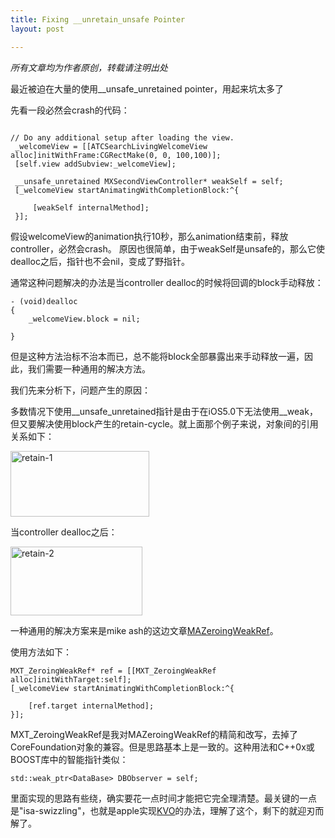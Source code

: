 ```yaml
---
title: Fixing __unretain_unsafe Pointer
layout: post

---
```



<em>所有文章均为作者原创，转载请注明出处</em>

最近被迫在大量的使用__unsafe_unretained pointer，用起来坑太多了

先看一段必然会crash的代码：


```objc

// Do any additional setup after loading the view.
 _welcomeView = [[ATCSearchLivingWelcomeView alloc]initWithFrame:CGRectMake(0, 0, 100,100)];
 [self.view addSubview:_welcomeView];
 
 __unsafe_unretained MXSecondViewController* weakSelf = self;
 [_welcomeView startAnimatingWithCompletionBlock:^{
    
     [weakSelf internalMethod];
 }];

```

假设welcomeView的animation执行10秒，那么animation结束前，释放controller，必然会crash。
原因也很简单，由于weakSelf是unsafe的，那么它使dealloc之后，指针也不会nil，变成了野指针。

通常这种问题解决的办法是当controller dealloc的时候将回调的block手动释放：

```objc
- (void)dealloc
{
    _welcomeView.block = nil;
    
}
```

但是这种方法治标不治本而已，总不能将block全部暴露出来手动释放一遍，因此，我们需要一种通用的解决方法。

我们先来分析下，问题产生的原因：

多数情况下使用__unsafe_unretained指针是由于在iOS5.0下无法使用__weak，但又要解决使用block产生的retain-cycle。就上面那个例子来说，对象间的引用关系如下：

<a href="/blog/images/2013/11/retain-1.png"><img src="/blog/images/2013/11/retain-1.png" alt="retain-1" width="222" height="105" class="alignnone size-full wp-image-330" /></a>

当controller dealloc之后：

<a href="/blog/images/2013/11/retain-2.png"><img src="/blog/images/2013/11/retain-2.png" alt="retain-2" width="211" height="110" class="alignnone size-full wp-image-331" /></a>

一种通用的解决方案来是mike ash的这边文章<a href="http://www.mikeash.com/pyblog/friday-qa-2010-07-16-zeroing-weak-
references-in-objective-c.html">MAZeroingWeakRef</a>。

使用方法如下：

```objc 
MXT_ZeroingWeakRef* ref = [[MXT_ZeroingWeakRef alloc]initWithTarget:self];
[_welcomeView startAnimatingWithCompletionBlock:^{

    [ref.target internalMethod];
}];
```
MXT_ZeroingWeakRef是我对MAZeroingWeakRef的精简和改写，去掉了CoreFoundation对象的兼容。但是思路基本上是一致的。这种用法和C++0x或BOOST库中的智能指针类似：

```
std::weak_ptr<DataBase> DBObserver = self;
```

里面实现的思路有些绕，确实要花一点时间才能把它完全理清楚。最关键的一点是"isa-swizzling"，也就是apple实现<a href="/blog/?p=18">KVO</a>的办法，理解了这个，剩下的就迎刃而解了。

